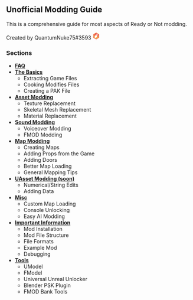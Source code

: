 ## Unofficial Modding Guide

This is a comprehensive guide for most aspects of Ready or Not modding.  

Created by QuantumNuke75#3593 <img src="profilepic.png" width="20" />


### Sections

- **[FAQ](faq.md)**  
- **[The Basics](thebasics.md)**  
  - Extracting Game Files
  - Cooking Modifies Files
  - Creating a PAK File  
- **[Asset Modding](assetmodding.md)**  
  - Texture Replacement
  - Skeletal Mesh Replacement
  - Material Replacement  
- **[Sound Modding](soundmodding.md)**  
  - Voiceover Modding
  - FMOD Modding  
- **[Map Modding](mapmodding.md)**  
  - Creating Maps
  - Adding Props from the Game
  - Adding Doors
  - Better Map Loading
  - General Mapping Tips  
- **[UAsset Modding (soon)](uassetmodding.md)**  
  - Numerical/String Edits
  - Adding Data  
- **[Misc](misc.md)**  
  - Custom Map Loading
  - Console Unlocking
  - Easy AI Modding  
- **[Important Information](importantinformation.md)**  
  - Mod Installation
  - Mod File Structure
  - File Formats
  - Example Mod
  - Debugging  
- **[Tools](tools.md)**  
  - UModel
  - FModel
  - Universal Unreal Unlocker
  - Blender PSK Plugin
  - FMOD Bank Tools

